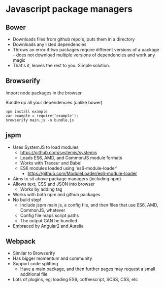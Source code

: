 Javascript package managers
===========================

Bower
-----

- Downloads files from github repo's, puts them in a directory
- Downloads any listed dependencies
- Throws an error if two packages require different versions of a package - does not download multiple versions of dependencies and work any magic
- That's it, leaves the rest to you. Simple solution.

Browserify
----------

Import node packages in the browser

Bundle up all your dependencies (unlike bower)

```
npm install example
var example = require('example');
browserify main.js -o bundle.js
```

jspm
----

- Uses SystemJS to load modules
  - https://github.com/systemjs/systemjs
  - Loads ES6, AMD, and CommonJS module formats
  - Works with Traceur and Babel
  - ES6 modules loaded using 'es6-module-loader'
    - https://github.com/ModuleLoader/es6-module-loader
- Aims to sit above package managers (including npm)
- Allows text, CSS and JSON into browser
  - Works by adding <link href=""> tag
- Works with both npm and github packages
- No build step!
  - Include jspm main js, a config file, and then files that use ES6, AMD, CommonJS, whatever
  - Config file maps script paths
  - The output CAN be bundled
- Embraced by Angular2 and Aurelia

Webpack
-------

- Similar to Browserify
- Has bigger momentum and community
- Support code splitting
  - Have a main package, and then further pages may request a small additional file
- Lots of plugins, eg: loading ES6, coffeescript, SCSS, CSS, etc
